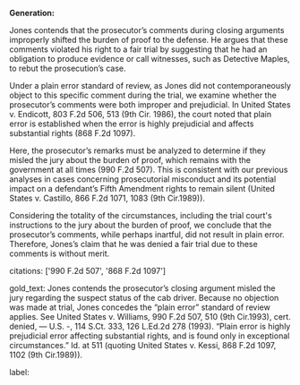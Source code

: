 **Generation:**

Jones contends that the prosecutor’s comments during closing arguments improperly shifted the burden of proof to the defense. He argues that these comments violated his right to a fair trial by suggesting that he had an obligation to produce evidence or call witnesses, such as Detective Maples, to rebut the prosecution’s case. 

Under a plain error standard of review, as Jones did not contemporaneously object to this specific comment during the trial, we examine whether the prosecutor’s comments were both improper and prejudicial. In United States v. Endicott, 803 F.2d 506, 513 (9th Cir. 1986), the court noted that plain error is established when the error is highly prejudicial and affects substantial rights (868 F.2d 1097).

Here, the prosecutor’s remarks must be analyzed to determine if they misled the jury about the burden of proof, which remains with the government at all times (990 F.2d 507). This is consistent with our previous analyses in cases concerning prosecutorial misconduct and its potential impact on a defendant’s Fifth Amendment rights to remain silent (United States v. Castillo, 866 F.2d 1071, 1083 (9th Cir.1989)).

Considering the totality of the circumstances, including the trial court's instructions to the jury about the burden of proof, we conclude that the prosecutor’s comments, while perhaps inartful, did not result in plain error. Therefore, Jones’s claim that he was denied a fair trial due to these comments is without merit.

citations: ['990 F.2d 507', '868 F.2d 1097']

gold_text: Jones contends the prosecutor’s closing argument misled the jury regarding the suspect status of the cab driver. Because no objection was made at trial, Jones concedes the “plain error” standard of review applies. See United States v. Williams, 990 F.2d 507, 510 (9th Cir.1993), cert. denied, — U.S. -, 114 S.Ct. 333, 126 L.Ed.2d 278 (1993). “Plain error is highly prejudicial error affecting substantial rights, and is found only in exceptional circumstances.” Id. at 511 (quoting United States v. Kessi, 868 F.2d 1097, 1102 (9th Cir.1989)).

label: 